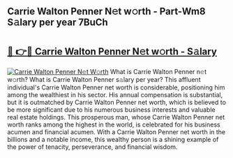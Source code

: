 ## Carrie Walton Penner N𝚎t w𝚘rth - Part-Wm8 S𝚊lary per year 7BuCh

# <h2><a href="http://gc31xb.nevu.top/?p=Carrie+Walton+Penner">🔗 👉🔴 Carrie Walton Penner N𝚎t w𝚘rth - S𝚊lary</a></h2>

[![Carrie Walton Penner N𝚎t W𝚘rth](https://i.imgur.com/Oavwk0R.jpeg)](http://gc31xb.nevu.top/?p=Carrie+Walton+Penner)
What is Carrie Walton Penner n𝚎t w𝚘rth? What is Carrie Walton Penner s𝚊lary per year?
This affluent individual's Carrie Walton Penner net worth is considerable, positioning him among the wealthiest in his sector. His annual compensation is substantial, but it is outmatched by Carrie Walton Penner net worth, which is believed to be more significant due to his numerous business interests and valuable real estate holdings. This prosperous man, whose Carrie Walton Penner net worth ranks among the highest in the world, is celebrated for his business acumen and financial acumen. With a Carrie Walton Penner net worth in the billions and a notable income, this wealthy person is a shining example of the power of tenacity, perseverance, and financial wisdom.
